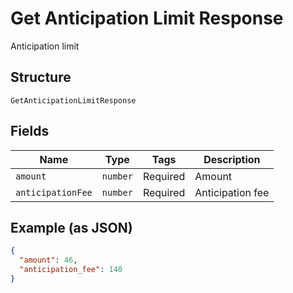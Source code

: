 
# Get Anticipation Limit Response

Anticipation limit

## Structure

`GetAnticipationLimitResponse`

## Fields

| Name | Type | Tags | Description |
|  --- | --- | --- | --- |
| `amount` | `number` | Required | Amount |
| `anticipationFee` | `number` | Required | Anticipation fee |

## Example (as JSON)

```json
{
  "amount": 46,
  "anticipation_fee": 140
}
```

